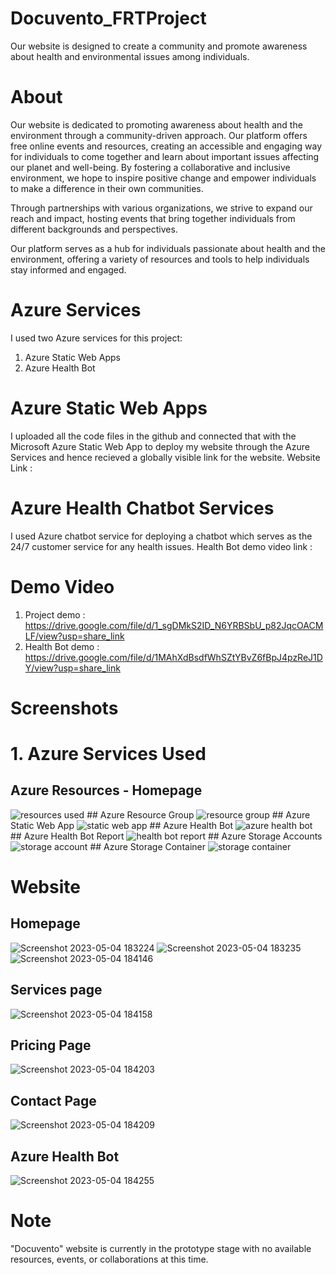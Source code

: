 # Docuvento_FRTProject
Our website is designed to create a community and promote awareness about health and environmental issues among individuals.

# About
Our website is dedicated to promoting awareness about health and the environment through a community-driven approach. Our platform offers free online events and resources, creating an accessible and engaging way for individuals to come together and learn about important issues affecting our planet and well-being. By fostering a collaborative and inclusive environment, we hope to inspire positive change and empower individuals to make a difference in their own communities.

Through partnerships with various organizations, we strive to expand our reach and impact, hosting events that bring together individuals from different backgrounds and perspectives. 

Our platform serves as a hub for individuals passionate about health and the environment, offering a variety of resources and tools to help individuals stay informed and engaged. 

# Azure Services
I used two Azure services for this project:
  1. Azure Static Web Apps
  2. Azure Health Bot

# Azure Static Web Apps
I uploaded all the code files in the github and connected that with the Microsoft Azure Static Web App to deploy my website through the Azure Services and hence recieved a globally visible link for the website.
Website Link : 

# Azure Health Chatbot Services
I used Azure chatbot service for deploying a chatbot which serves as the 24/7 customer service for any health issues.
Health Bot demo video link : 

# Demo Video 
1. Project demo : https://drive.google.com/file/d/1_sgDMkS2ID_N6YRBSbU_p82JqcOACMLF/view?usp=share_link
2. Health Bot demo : https://drive.google.com/file/d/1MAhXdBsdfWhSZtYBvZ6fBpJ4pzReJ1DY/view?usp=share_link

# Screenshots
# 1. Azure Services Used
## Azure Resources - Homepage
![resources used](https://user-images.githubusercontent.com/100407626/236600627-a235f7ef-0328-460e-a105-d1b949d0c171.png)
    ## Azure Resource Group
    ![resource group](https://user-images.githubusercontent.com/100407626/236600664-3f928c28-935a-498a-b1cc-54efe48a73c9.png)
    ## Azure Static Web App
    ![static web app](https://user-images.githubusercontent.com/100407626/236600709-ad0a40be-8eb8-48e2-8d4b-0f13883c746f.png)
    ## Azure Health Bot
    ![azure health bot](https://user-images.githubusercontent.com/100407626/236600730-4fc898b7-ad44-40cc-80c7-0eef20f832e6.png)
    ## Azure Health Bot Report
    ![health bot report](https://user-images.githubusercontent.com/100407626/236600745-03053f84-64ed-4468-a365-19692fc6abe3.png)
    ## Azure Storage Accounts
    ![storage account](https://user-images.githubusercontent.com/100407626/236600786-2236e7d9-f165-4e38-8ded-0afd86a9d41d.png)
    ## Azure Storage Container
    ![storage container](https://user-images.githubusercontent.com/100407626/236600807-94df3671-f60d-4619-b7f1-27269a435e8a.png)
  # Website 
## Homepage
![Screenshot 2023-05-04 183224](https://user-images.githubusercontent.com/100407626/236234002-f66e4826-1c9a-4af6-b17b-175913a8c93c.png)
![Screenshot 2023-05-04 183235](https://user-images.githubusercontent.com/100407626/236234137-a5cc4924-1107-462d-8cb2-f2bfb5c0ac25.png)
![Screenshot 2023-05-04 184146](https://user-images.githubusercontent.com/100407626/236234159-21044c0a-508e-4568-a4a9-78d60bffa2b7.png)
## Services page
![Screenshot 2023-05-04 184158](https://user-images.githubusercontent.com/100407626/236234180-2031e081-ee4f-4770-b852-1e8913c2fa58.png)
## Pricing Page
![Screenshot 2023-05-04 184203](https://user-images.githubusercontent.com/100407626/236234195-be1a9502-3e01-4aea-a7aa-30c6f85d9ff0.png)
## Contact Page
![Screenshot 2023-05-04 184209](https://user-images.githubusercontent.com/100407626/236234209-90bad0f7-bf4e-40f0-a454-72d1c1778678.png)
## Azure Health Bot
![Screenshot 2023-05-04 184255](https://user-images.githubusercontent.com/100407626/236234252-2f813c4b-d5c0-400c-ba9c-3b4b740531d4.png)

## 

# Note
"Docuvento" website is currently in the prototype stage with no available resources, events, or collaborations at this time.
